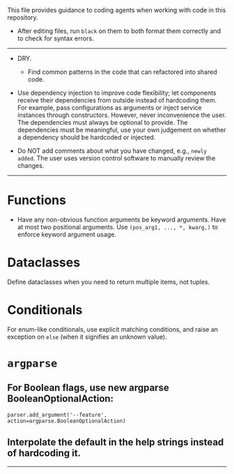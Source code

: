 This file provides guidance to coding agents when working with code in this repository.

- After editing files, run `black` on them to both format them correctly and to check for syntax errors.

------------------------------------------------------------------------

-   DRY.

    -   Find common patterns in the code that can refactored into shared code.

-   Use dependency injection to improve code flexibility; let components receive their dependencies from outside instead of hardcoding them. For example, pass configurations as arguments or inject service instances through constructors. However, never inconvenience the user. The dependencies must always be optional to provide. The dependencies must be meaningful, use your own judgement on whether a dependency should be hardcoded or injected.

-   Do NOT add comments about what you have changed, e.g., `newly added`. The user uses version control software to manually review the changes.

------------------------------------------------------------------------

# Functions

-   Have any non-obvious function arguments be keyword arguments. Have at most two positional arguments. Use `(pos_arg1, ..., *, kwarg,)` to enforce keyword argument usage.

# Dataclasses

Define dataclasses when you need to return multiple items, not tuples.

# Conditionals

For enum-like conditionals, use explicit matching conditions, and raise an exception on `else` (when it signifies an unknown value).

# `argparse`

## For Boolean flags, use new argparse BooleanOptionalAction:

```
parser.add_argument('--feature', action=argparse.BooleanOptionalAction)

```

## Interpolate the default in the help strings instead of hardcoding it.

------------------------------------------------------------------------
